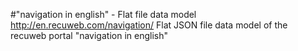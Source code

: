 #"navigation in english" - Flat file data model
http://en.recuweb.com/navigation/
Flat JSON file data model of the recuweb portal "navigation in english"
